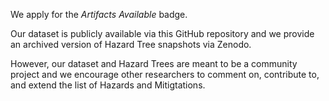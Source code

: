  We apply for the *Artifacts Available* badge.
 
 Our dataset is publicly available via this GitHub repository and we provide an archived version of Hazard Tree snapshots via Zenodo.
 
 However, our dataset and Hazard Trees are meant to be a community project and we encourage other researchers to comment on, contribute to, and extend the list of 
 Hazards and Mitigtations.
